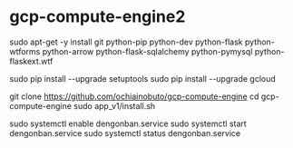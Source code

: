 # gcp-compute-engine2

sudo apt-get -y install git python-pip python-dev python-flask python-wtforms python-arrow python-flask-sqlalchemy python-pymysql python-flaskext.wtf

sudo pip install --upgrade setuptools
sudo pip install --upgrade gcloud

git clone https://github.com/ochiainobuto/gcp-compute-engine
cd gcp-compute-engine
sudo app_v1/install.sh

sudo systemctl enable dengonban.service
sudo systemctl start dengonban.service
sudo systemctl status dengonban.service
